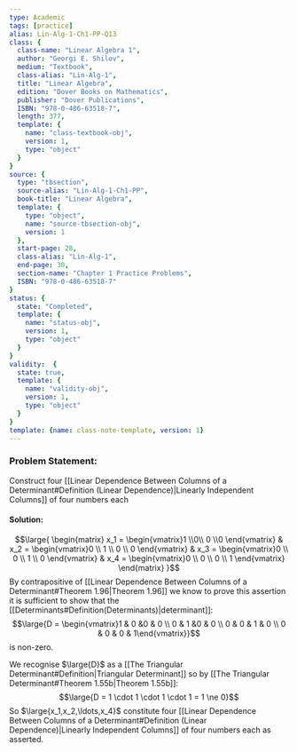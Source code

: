 ```yaml
---
type: Academic
tags: [practice]
alias: Lin-Alg-1-Ch1-PP-Q13
class: {
  class-name: "Linear Algebra 1",
  author: "Georgi E. Shilov",
  medium: "Textbook",
  class-alias: "Lin-Alg-1",
  title: "Linear Algebra",
  edition: "Dover Books on Mathematics",
  publisher: "Dover Publications",
  ISBN: "978-0-486-63518-7",
  length: 377,
  template: {
    name: "class-textbook-obj",
    version: 1,
    type: "object"
  }
}
source: {
  type: "tbsection",
  source-alias: "Lin-Alg-1-Ch1-PP",
  book-title: "Linear Algebra",
  template: {
    type: "object",
    name: "source-tbsection-obj",
    version: 1
  },
  start-page: 28,
  class-alias: "Lin-Alg-1",
  end-page: 30,
  section-name: "Chapter 1 Practice Problems",
  ISBN: "978-0-486-63518-7"
}
status: {
  state: "Completed",
  template: {
    name: "status-obj",
    version: 1,
    type: "object"
  }
}
validity:  {
  state: true,
  template: {
    name: "validity-obj",
    version: 1,
    type: "object"
  }
}
template: {name: class-note-template, version: 1}
---
```

### Problem Statement: 
Construct four [[Linear Dependence Between Columns of a Determinant#Definition (Linear Dependence)|Linearly Independent Columns]] of four numbers each

#### Solution: 
$$\large{
\begin{matrix} 
x_1 = \begin{vmatrix}1 \\0\\ 0 \\0 \end{vmatrix} & 
x_2 = \begin{vmatrix}0 \\ 1 \\ 0 \\ 0 \end{vmatrix} & 
x_3 = \begin{vmatrix}0 \\ 0 \\ 1 \\ 0 \end{vmatrix} & 
x_4 = \begin{vmatrix}0 \\ 0 \\ 0 \\ 1 \end{vmatrix}
\end{matrix}
}$$
By contrapositive of [[Linear Dependence Between Columns of a Determinant#Theorem 1.96|Theorem 1.96]] we know to prove this assertion it is sufficient to show that the [[Determinants#Definition(Determinants)|determinant]]:
$$\large{D = \begin{vmatrix}1 & 0 &0 & 0 \\ 
0 & 1  &0 & 0 \\
0 & 0 & 1 & 0 \\
0 & 0 & 0 & 1\end{vmatrix}}$$
is non-zero. 

We recognise $\large{D}$ as a [[The Triangular Determinant#Definition|Triangular Determinant]] so by [[The Triangular Determinant#Theorem 1.55b|Theorem 1.55b]]: 
$$\large{D = 1 \cdot 1 \cdot 1 \cdot 1 = 1 \ne 0}$$
So $\large{x_1,x_2,\ldots,x_4}$ constitute four [[Linear Dependence Between Columns of a Determinant#Definition (Linear Dependence)|Linearly Independent Columns]] of four numbers each as asserted.